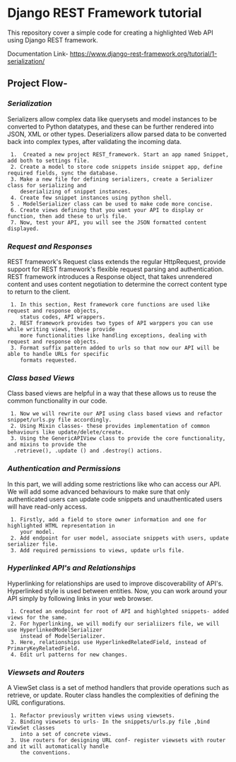 # Django REST Framework tutorial 
This repository cover a simple code for creating a highlighted Web API using Django REST framework.

Documentation Link- https://www.django-rest-framework.org/tutorial/1-serialization/

## Project Flow-


### _Serialization_
Serializers allow complex data like querysets and model instances to be converted to Python datatypes, and these can be further rendered into JSON, XML or other types. Deserializers allow parsed data to be converted back into complex types, after validating the incoming data.

     1.  Created a new project REST_framework. Start an app named Snippet, add both to settings file. 
     2. Create a model to store code snippets inside snippet app, define required fields, sync the database.
     3. Make a new file for defining serializers, create a Serializer class for serializing and 
        deserializing of snippet instances.
     4. Create few snippet instances using python shell.
     5 . ModelSerializer class can be used to make code more concise.
     6. Create views defining that you want your API to display or function, then add these to urls file.
     7. Now, test your API, you will see the JSON formatted content displayed.


### _Request and Responses_
REST framework's Request class extends the regular HttpRequest, provide support for REST framework's flexible request parsing and authentication. REST framework introduces a Response object, that takes unrendered content and uses content negotiation to determine the correct content type to return to the client.

     1. In this section, Rest framework core functions are used like request and response objects, 
        status codes, API wrappers.
     2. REST framework provides two types of API warppers you can use while writing views, these provide 
        more functionalities like handling exceptions, dealing with request and response objects.
     3. Format suffix pattern added to urls so that now our API will be able to handle URLs for specific 
        formats requested.


### _Class based Views_
Class based views are helpful in a way that these allows us to reuse the common functionality in our code.

     1. Now we will rewrite our API using class based views and refactor snippet/urls.py file accordingly.
     2. Using Mixin classes- these provides implementation of common behaviours like update/delete/create.
     3. Using the GenericAPIView class to provide the core functionality, and mixins to provide the
      .retrieve(), .update () and .destroy() actions.


### _Authentication and Permissions_
In this part, we will adding some restrictions like who can access our API. We will add some advanced behaviours to make
sure that only authenticated users can update code snippets and unauthenticated users will have read-only access.

     1. Firstly, add a field to store owner information and one for highlighted HTML representation in 
        your model.
     2. Add endpoint for user model, associate snippets with users, update serializer file.
     3. Add required permissions to views, update urls file. 



### _Hyperlinked API's and Relationships_
Hyperlinking for relationships are used to improve discoverability of API's. Hyperlinked style is used between entities.
Now, you can work around your API simply by following links in your web browser.

     1. Created an endpoint for root of API and highlghted snippets- added views for the same.
     2. For hyperlinking, we will modify our serialiizers file, we will use HyperlinkedModelSerializer 
        instead of ModelSerializer.
     3. Here, relationships use HyperlinkedRelatedField, instead of PrimaryKeyRelatedField.
     4. Edit url patterns for new changes.

### _Viewsets and Routers_
 A ViewSet class is a set of method handlers that provide operations such as retrieve, or update. Router class handles the complexities of defining the URL configurations.

     1. Refactor previously written views using viewsets.
     2. Binding viewsets to urls- In the snippets/urls.py file ,bind ViewSet classes 
        into a set of concrete views.
     3. Use routers for designing URL conf- register viewsets with router and it will automatically handle 
        the conventions.

